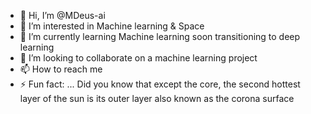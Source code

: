 - 👋 Hi, I’m @MDeus-ai
- 👀 I’m interested in Machine learning & Space
- 🌱 I’m currently learning Machine learning soon transitioning to deep learning 
- 💞️ I’m looking to collaborate on a machine learning project 
- 📫 How to reach me 
- ⚡ Fun fact: ... Did you know that except the core, the second hottest layer of the sun is its outer layer also known as the corona surface 

<!---
MDeus-ai/MDeus-ai is a ✨ special ✨ repository because its `README.md` (this file) appears on your GitHub profile.
You can click the Preview link to take a look at your changes.
--->
